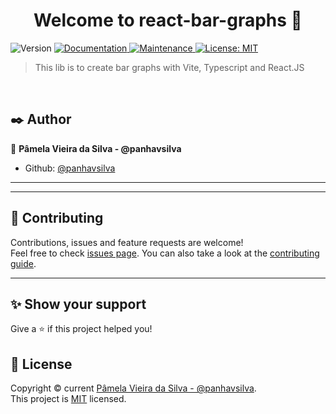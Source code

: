<h1 align="center">Welcome to react-bar-graphs 👋</h1>
<p>
  <img alt="Version" src="https://img.shields.io/badge/version-0.0.0-blue.svg?cacheSeconds=2592000" />
  <a href="https://github.com/panhavsilva/react-bar-graphs#readme" target="_blank">
    <img alt="Documentation" src="https://img.shields.io/badge/documentation-yes-brightgreen.svg" />
  </a>
  <a href="https://github.com/panhavsilva/react-bar-graphs/graphs/commit-activity" target="_blank">
    <img alt="Maintenance" src="https://img.shields.io/badge/Maintained%3F-yes-green.svg" />
  </a>
  <a href="https://github.com/panhavsilva/react-bar-graphs/blob/master/LICENSE" target="_blank">
    <img alt="License: MIT" src="https://img.shields.io/github/license/panhavsilva/react-bar-graphs" />
  </a>
</p>

> This lib is to create bar graphs with Vite, Typescript and React.JS

<br />

## :black_nib: Author

:bust_in_silhouette: **Pâmela Vieira da Silva - @panhavsilva**

* Github: [@panhavsilva](https://github.com/panhavsilva)

---



---
## :handshake: Contributing

Contributions, issues and feature requests are welcome!<br />Feel free to check [issues page](https://github.com/panhavsilva/react-bar-graphs/issues). You can also take a look at the [contributing guide](https://github.com/panhavsilva/react-bar-graphs/blob/master/CONTRIBUTING.md).

---
## ✨ Show your support

Give a ⭐️ if this project helped you!

## 📝 License

Copyright © current [Pâmela Vieira da Silva - @panhavsilva](https://github.com/panhavsilva).<br />
This project is [MIT](https://github.com/panhavsilva/react-bar-graphs/blob/master/LICENSE) licensed.
